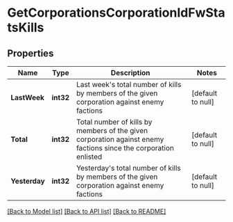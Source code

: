 # GetCorporationsCorporationIdFwStatsKills

## Properties
Name | Type | Description | Notes
------------ | ------------- | ------------- | -------------
**LastWeek** | **int32** | Last week&#39;s total number of kills by members of the given corporation against enemy factions | [default to null]
**Total** | **int32** | Total number of kills by members of the given corporation against enemy factions since the corporation enlisted | [default to null]
**Yesterday** | **int32** | Yesterday&#39;s total number of kills by members of the given corporation against enemy factions | [default to null]

[[Back to Model list]](../README.md#documentation-for-models) [[Back to API list]](../README.md#documentation-for-api-endpoints) [[Back to README]](../README.md)


